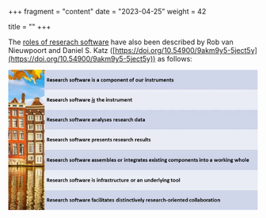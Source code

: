 +++
fragment = "content"
date = "2023-04-25"
weight = 42

title = ""
+++

The [roles of reserach software](https://doi.org/10.54900/9akm9y5-5ject5y) have also been described by Rob van Nieuwpoort and Daniel S. Katz ([https://doi.org/10.54900/9akm9y5-5ject5y](https://doi.org/10.54900/9akm9y5-5ject5y)) as follows:

<div style="text-align:center">
    <img src="../../static/images/RS_roles.jpg" alt="Research software roles">
</div>
